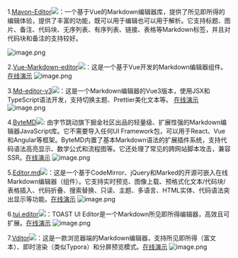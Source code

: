 
1.[Mavon-Editor](https://github.com/hinesboy/mavonEditor)![](https://img.shields.io/github/stars/hinesboy/mavonEditor.svg?style=social&label=Star&maxAge=2592000)：一个基于Vue的Markdown编辑器库，提供了所见即所得的编辑体验，提供了丰富的功能，既可以用于编辑也可以用于解析。它支持标题、图片、备注、代码块、无序列表、有序列表、链接、表格等Markdown标签，并且对代码块和备注的支持较好。

![image.png](https://s2.loli.net/2024/09/09/2Olr56Qh8LpRfWo.png)


2.[Vue-Markdown-editor](https://github.com/code-farmer-i/vue-Markdown-editor)![](https://img.shields.io/github/stars/code-farmer-i/vue-markdown-editor.svg?style=social&label=Star&maxAge=2592000)：这是一个基于Vue开发的Markdown编辑器组件。[在线演示](https://code-farmer-i.github.io/vue-markdown-editor/examples/base-editor.html#import)
![image.png](https://s2.loli.net/2024/09/09/dI65CfA3jsP7BoS.png)


3.[Md-editor-v3](https://github.com/imzbf/md-editor-v3)![](https://img.shields.io/github/stars/imzbf/md-editor-v3.svg?style=social&label=Star&maxAge=2592000)：这是一个Markdown编辑器的Vue3版本，使用JSX和TypeScript语法开发，支持切换主题、Prettier美化文本等。
[在线演示](https://imzbf.github.io/md-editor-v3/en-US/index)
![image.png](https://s2.loli.net/2024/09/09/aeon5c87TVY2stK.png)


4.[ByteMD](https://github.com/bytedance/bytemd?tab=readme-ov-file)![](https://img.shields.io/github/stars/pd4d10/bytemd.svg?style=social&label=Star&maxAge=2592000): 由字节跳动旗下掘金社区出品的轻量级、扩展性强的Markdown编辑器JavaScript库。它不需要导入任何UI Framework包，可以用于React、Vue和Angular等框架。ByteMD内置了基本Markdown语法的扩展插件系统，支持代码语法高亮显示、数学公式和流程图等。它还处理了常见的跨网站脚本攻击，兼容SSR。[在线演示](https://bytemd.js.org/playground/)
![image.png](https://s2.loli.net/2024/09/09/wPcyiXKYRW4UFEI.png)


5.[Editor.md](https://github.com/pandao/editor.md)![](https://img.shields.io/github/stars/pandao/editor.md.svg?style=social&label=Star&maxAge=2592000)：这是一个基于CodeMirror、jQuery和Marked的开源可嵌入在线Markdown编辑器（组件）。它支持实时预览、图像上载、预格式化文本/代码块/表格插入、代码折叠、搜索替换、只读、主题、多语言、HTML实体、代码语法突出显示等功能。[在线演示](http://editor.md.ipandao.com/)
![image.png](https://s2.loli.net/2024/09/09/krlFqvn1CG7ZASa.png)


6.[tui.editor](https://github.com/nhn/tui.editor)![](https://img.shields.io/github/stars/nhn/tui.editor.svg?style=social&label=Star&maxAge=2592000)：TOAST UI Editor是一个Markdown所见即所得编辑器，高效且可扩展。[在线演示](https://ui.toast.com/tui-editor)
![image.png](https://s2.loli.net/2024/09/09/pLgE9RzOd1PaUHl.png)


7.[Vditor](https://github.com/Vanessa219/vditor)![](https://img.shields.io/github/stars/Vanessa219/vditor.svg?style=social&label=Star&maxAge=2592000)：这是一款浏览器端的Markdown编辑器，支持所见即所得（富文本）、即时渲染（类似Typora）和分屏预览模式。[在线演示](https://ld246.com/guide/markdown)
![image.png](https://s2.loli.net/2024/09/09/27HPx9szteAIYNm.png)
